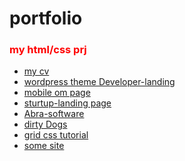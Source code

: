 # portfolio


<h3 style="color:red">my html/css prj</h3>
<ul>
  <li><a href="https://timorpheus.github.io/portfolio/sv-site/app/">my cv</a></li>
  <li><a href="https://timorpheus.github.io/portfolio/wordpress-landing/app/">wordpress theme Developer-landing</a></li>
  <li><a href="https://timorpheus.github.io/portfolio/mobile-one-page/app/">mobile om page</a></li>
   <li><a href="https://timorpheus.github.io/portfolio/sturtup-landing/app/">sturtup-landing page</a></li>
  <li><a href="https://timorpheus.github.io/portfolio/abra-software/app/">Abra-software</a></li>
  <li><a href="https://timorpheus.github.io/portfolio/dirtyDogs/app/">dirty Dogs</a></li>
  <li><a href="https://timorpheus.github.io/portfolio/gridcss-tutorial/app/">grid css tutorial</a></li>
  <li><a href="https://timorpheus.github.io/portfolio/template_bootstrap/timurto_dev_landing/">some site</a></li>
 </ul>

